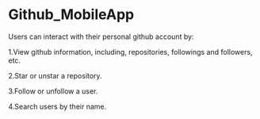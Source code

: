 # Github_MobileApp

Users can interact with their personal github account by: 

1.View github information, including, repositories, followings and followers, etc.

2.Star or unstar a repository.

3.Follow or unfollow a user.

4.Search users by their name.

